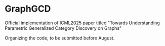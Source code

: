 # GraphGCD
Official implementation of ICML2025 paper titled "Towards Understanding Parametric Generalized Category Discovery on Graphs"

Organizing the code, to be submitted before August.
